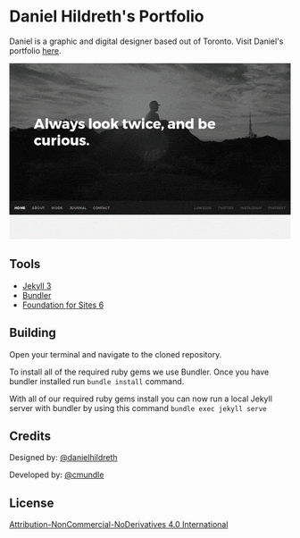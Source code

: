 # Daniel Hildreth's Portfolio

Daniel is a graphic and digital designer based out of Toronto. Visit Daniel's portfolio [here](https://danielhildreth.com).

![Screenshot of Daniel's Portfolio](/img/screenshot-index.gif)

## Tools

- [Jekyll 3](https://jekyllrb.com)
- [Bundler](https://bundler.io/)
- [Foundation for Sites 6](https://foundation.zurb.com/sites.html)

## Building

Open your terminal and navigate to the cloned repository.

To install all of the required ruby gems we use Bundler. Once you have bundler installed run ```bundle install``` command.

With all of our required ruby gems install you can now run a local Jekyll server with bundler by using this command ```bundle exec jekyll serve```

## Credits

Designed by: [@danielhildreth](https://github.com/danielhildreth)

Developed by: [@cmundle](https://github.com/cmundle)

## License

[Attribution-NonCommercial-NoDerivatives 4.0 International](https://creativecommons.org/licenses/by-nc-nd/4.0/)
